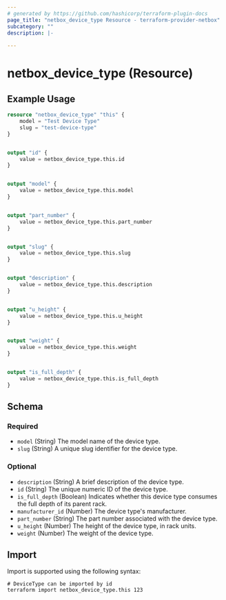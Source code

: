 ```yaml
---
# generated by https://github.com/hashicorp/terraform-plugin-docs
page_title: "netbox_device_type Resource - terraform-provider-netbox"
subcategory: ""
description: |-
  
---
```


# netbox_device_type (Resource)



## Example Usage

```terraform
resource "netbox_device_type" "this" {
    model = "Test Device Type"
    slug = "test-device-type"
}


output "id" {
    value = netbox_device_type.this.id
}


output "model" {
    value = netbox_device_type.this.model
}


output "part_number" {
    value = netbox_device_type.this.part_number
}


output "slug" {
    value = netbox_device_type.this.slug
}


output "description" {
    value = netbox_device_type.this.description
}


output "u_height" {
    value = netbox_device_type.this.u_height
}


output "weight" {
    value = netbox_device_type.this.weight
}


output "is_full_depth" {
    value = netbox_device_type.this.is_full_depth
}
```

<!-- schema generated by tfplugindocs -->
## Schema

### Required

- `model` (String) The model name of the device type.
- `slug` (String) A unique slug identifier for the device type.

### Optional

- `description` (String) A brief description of the device type.
- `id` (String) The unique numeric ID of the device type.
- `is_full_depth` (Boolean) Indicates whether this device type consumes the full depth of its parent rack.
- `manufacturer_id` (Number) The device type's manufacturer.
- `part_number` (String) The part number associated with the device type.
- `u_height` (Number) The height of the device type, in rack units.
- `weight` (Number) The weight of the device type.

## Import

Import is supported using the following syntax:

```shell
# DeviceType can be imported by id
terraform import netbox_device_type.this 123
```
